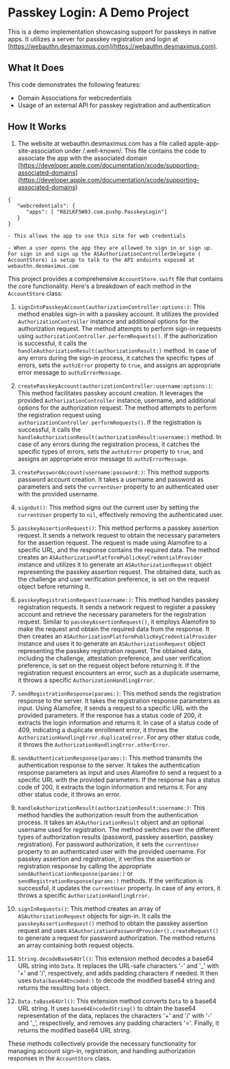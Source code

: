 # Passkey Login: A Demo Project

This is a demo implementation showcasing support for passkeys in native apps. It utilizes a server for passkey registration and login at [https://webauthn.desmaximus.com](https://webauthn.desmaximus.com).

## What It Does

This code demonstrates the following features:
- Domain Associations for webcredentials
- Usage of an external API for passkey registration and authentication

## How It Works

1. The website at webauthn.desmaximus.com has a file called apple-app-site-association under /.well-known/. This file contains the code to associate the app with the associated domain 
[https://developer.apple.com/documentation/xcode/supporting-associated-domains](https://developer.apple.com/documentation/xcode/supporting-associated-domains)
```
{
   "webcredentials": {
      "apps": [ "R82LKF5W93.com.pushp.PasskeyLogin"]
   }
}
```

    - This allows the app to use this site for web credentials

    - When a user opens the app they are allowed to sign in or sign up. For sign in and sign up the ASAuthorizationControllerDelegate ( AccountStore) is setup to talk to the API endoints exposed at webauthn.desmaximus.com


This project provides a comprehensive `AccountStore.swift` file that contains the core functionality. Here's a breakdown of each method in the `AccountStore` class:

1. `signIntoPasskeyAccount(authorizationController:options:)`: This method enables sign-in with a passkey account. It utilizes the provided `AuthorizationController` instance and additional options for the authorization request. The method attempts to perform sign-in requests using `authorizationController.performRequests()`. If the authorization is successful, it calls the `handleAuthorizationResult(authorizationResult:)` method. In case of any errors during the sign-in process, it catches the specific types of errors, sets the `authzError` property to `true`, and assigns an appropriate error message to `authzErrorMessage`.

2. `createPasskeyAccount(authorizationController:username:options:)`: This method facilitates passkey account creation. It leverages the provided `AuthorizationController` instance, username, and additional options for the authorization request. The method attempts to perform the registration request using `authorizationController.performRequests()`. If the registration is successful, it calls the `handleAuthorizationResult(authorizationResult:username:)` method. In case of any errors during the registration process, it catches the specific types of errors, sets the `authzError` property to `true`, and assigns an appropriate error message to `authzErrorMessage`.

3. `createPasswordAccount(username:password:)`: This method supports password account creation. It takes a username and password as parameters and sets the `currentUser` property to an authenticated user with the provided username.

4. `signOut()`: This method signs out the current user by setting the `currentUser` property to `nil`, effectively removing the authenticated user.

5. `passkeyAssertionRequest()`: This method performs a passkey assertion request. It sends a network request to obtain the necessary parameters for the assertion request. The request is made using Alamofire to a specific URL, and the response contains the required data. The method creates an `ASAuthorizationPlatformPublicKeyCredentialProvider` instance and utilizes it to generate an `ASAuthorizationRequest` object representing the passkey assertion request. The obtained data, such as the challenge and user verification preference, is set on the request object before returning it.

6. `passkeyRegistrationRequest(username:)`: This method handles passkey registration requests. It sends a network request to register a passkey account and retrieve the necessary parameters for the registration request. Similar to `passkeyAssertionRequest()`, it employs Alamofire to make the request and obtain the required data from the response. It then creates an `ASAuthorizationPlatformPublicKeyCredentialProvider` instance and uses it to generate an `ASAuthorizationRequest` object representing the passkey registration request. The obtained data, including the challenge, attestation preference, and user verification preference, is set on the request object before returning it. If the registration request encounters an error, such as a duplicate username, it throws a specific `AuthorizationHandlingError`.

7. `sendRegistrationResponse(params:)`: This method sends the registration response to the server. It takes the registration response parameters as input. Using Alamofire, it sends a request to a specific URL with the provided parameters. If the response has a status code of 200, it extracts the login information and returns it. In case of a status code of 409, indicating a duplicate enrollment error, it throws the `AuthorizationHandlingError.duplicateError`. For any other status code, it throws the `AuthorizationHandlingError.otherError`.

8. `sendAuthenticationResponse(params:)`: This method transmits the authentication response to the server. It takes the authentication response parameters as input and uses Alamofire to send a request to a specific URL with the provided parameters. If the response has a status code of 200, it extracts the login information and returns it. For any other status code, it throws an error.

9. `handleAuthorizationResult(authorizationResult:username:)`: This method handles the authorization result from the authentication process. It takes an `ASAuthorizationResult` object and an optional username used for registration. The method switches over the different types of authorization results (password, passkey assertion, passkey registration). For password authorization, it sets the `currentUser` property to an authenticated user with the provided username. For passkey assertion and registration, it verifies the assertion or registration response by calling the appropriate `sendAuthenticationResponse(params:)` or `sendRegistrationResponse(params:)` methods. If the verification is successful, it updates the `currentUser` property. In case of any errors, it throws a specific `AuthorizationHandlingError`.

10. `signInRequests()`: This method creates an array of `ASAuthorizationRequest` objects for sign-in. It calls the `passkeyAssertionRequest()` method to obtain the passkey assertion request and uses `ASAuthorizationPasswordProvider().createRequest()` to generate a request for password authorization. The method returns an array containing both request objects.

11. `String.decodeBase64Url()`: This extension method decodes a base64 URL string into `Data`. It replaces the URL-safe characters '-' and '_' with '+' and '/', respectively, and adds padding characters if needed. It then uses `Data(base64Encoded:)` to decode the modified base64 string and returns the resulting `Data` object.

12. `Data.toBase64Url()`: This extension method converts `Data` to a base64 URL string. It uses `base64EncodedString()` to obtain the base64 representation of the data, replaces the characters '+' and '/' with '-' and '_', respectively, and removes any padding characters '='. Finally, it returns the modified base64 URL string.

These methods collectively provide the necessary functionality for managing account sign-in, registration, and handling authorization responses in the `AccountStore` class.


